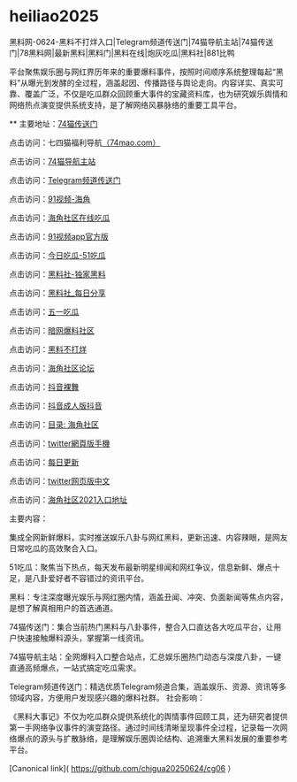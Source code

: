 # heiliao2025
黑料网-0624-黑料不打烊入口|Telegram频道传送门|74猫导航主站|74猫传送门|78黑料网|最新黑料|黑料门|黑料在线|炮灰吃瓜|黑料社|881比鸭

平台聚焦娱乐圈与网红界历年来的重要爆料事件，按照时间顺序系统整理每起“黑料”从曝光到发酵的全过程，涵盖起因、传播路径与舆论走向。内容详实、真实可靠、覆盖广泛，不仅是吃瓜群众回顾重大事件的宝藏资料库，也为研究娱乐舆情和网络热点演变提供系统支持，是了解网络风暴脉络的重要工具平台。

** 主要地址：<a href="https://74mao.com/">74猫传送门</a>

点击访问：七四猫福利导航<a href="https://74mao.com/">（74mao.com）</a>

点击访问：<a href="https://74mao.com/">74猫导航主站</a>

点击访问：<a href="https://74mao.com/">Telegram频道传送门</a>

点击访问：<a href="https://hj-1020.pages.dev/">91视频-海角</a>

点击访问：<a href="https://hj-1034.pages.dev/">海角社区在线吃瓜</a>

点击访问：<a href="https://hj-1016.pages.dev/">91视频app官方版</a>

点击访问：<a href="https://hl423.pages.dev/">今日吃瓜-51吃瓜</a>

点击访问：<a href="https://hl428.pages.dev/">黑料社-独家黑料</a>

点击访问：<a href="https://hl433.pages.dev/">黑料社_每日分享</a>

点击访问：<a href="https://hl440.pages.dev/">五一吃瓜</a>

点击访问：<a href="https://aw3-06.pages.dev/">暗网爆料社区</a>

点击访问：<a href="https://hl444.pages.dev/">黑料不打烊</a>

点击访问：<a href="https://hj-1043.pages.dev/">海角社区论坛</a>

点击访问：<a href="https://dy9-08.pages.dev/">抖音裸舞</a>

点击访问：<a href="https://dy8-07.pages.dev/">抖音成人版抖音</a>

点击访问：<a href="https://hj-1066.pages.dev/">目录: 海角社区</a>

点击访问：<a href="https://tt-01.pages.dev/">twitter網頁版手機</a>

点击访问：<a href="https://hl419.pages.dev/">每日更新</a>

点击访问：<a href="https://tt-03.pages.dev/">twitter网页版中文</a>

点击访问：<a href="https://hj-1077.pages.dev/">海角社区2021入口地址</a>

主要内容：

集成全网新鲜爆料，实时推送娱乐八卦与网红黑料，更新迅速、内容辣眼，是网友日常吃瓜的高效聚合入口。

51吃瓜：聚焦当下热点，每天发布最新明星绯闻和网红争议，信息新鲜、爆点十足，是八卦爱好者不容错过的资讯平台。

黑料：专注深度曝光娱乐与网红圈内情，涵盖丑闻、冲突、负面新闻等焦点内容，是想了解真相用户的首选通道。

74猫传送门：集合当前热门黑料与八卦事件，整合入口直达各大吃瓜平台，让用户快速接触爆料源头，掌握第一线资讯。

74猫导航主站：全网爆料入口整合站点，汇总娱乐圈热门动态与深度八卦，一键直通高频爆点，一站式搞定吃瓜需求。

Telegram频道传送门：精选优质Telegram频道合集，涵盖娱乐、资源、资讯等多领域内容，方便用户发现感兴趣的爆料社群。
社会影响：

《黑料大事记》不仅为吃瓜群众提供系统化的舆情事件回顾工具，还为研究者提供第一手网络争议事件的演变路径。通过时间线清晰呈现事件全过程，记录每一次网络爆点的源头与扩散脉络，是理解娱乐圈舆论结构、追溯重大黑料发展的重要参考平台。

[Canonical link]( https://github.com/chigua20250624/cg06 ）
